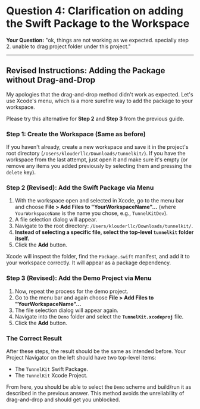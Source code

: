 
# Question 4: Clarification on adding the Swift Package to the Workspace

**Your Question:** "ok, things are not working as we expected. specially step 2. unable to drag project folder under this project."

---

## Revised Instructions: Adding the Package without Drag-and-Drop

My apologies that the drag-and-drop method didn't work as expected. Let's use Xcode's menu, which is a more surefire way to add the package to your workspace.

Please try this alternative for **Step 2** and **Step 3** from the previous guide.

### Step 1: Create the Workspace (Same as before)

If you haven't already, create a new workspace and save it in the project's root directory (`/Users/klouderllc/Downloads/tunnelkit/`). If you have the workspace from the last attempt, just open it and make sure it's empty (or remove any items you added previously by selecting them and pressing the `delete` key).

### Step 2 (Revised): Add the Swift Package via Menu

1.  With the workspace open and selected in Xcode, go to the menu bar and choose **File > Add Files to "YourWorkspaceName"...** (where `YourWorkspaceName` is the name you chose, e.g., `TunnelKitDev`).
2.  A file selection dialog will appear.
3.  Navigate to the root directory: `/Users/klouderllc/Downloads/tunnelkit/`.
4.  **Instead of selecting a specific file, select the top-level `tunnelkit` folder itself.**
5.  Click the **Add** button.

Xcode will inspect the folder, find the `Package.swift` manifest, and add it to your workspace correctly. It will appear as a package dependency.

### Step 3 (Revised): Add the Demo Project via Menu

1.  Now, repeat the process for the demo project.
2.  Go to the menu bar and again choose **File > Add Files to "YourWorkspaceName"...**
3.  The file selection dialog will appear again.
4.  Navigate into the `Demo` folder and select the **`TunnelKit.xcodeproj`** file.
5.  Click the **Add** button.

### The Correct Result

After these steps, the result should be the same as intended before. Your Project Navigator on the left should have two top-level items:

- The `TunnelKit` Swift Package.
- The `TunnelKit` Xcode Project.

From here, you should be able to select the `Demo` scheme and build/run it as described in the previous answer. This method avoids the unreliability of drag-and-drop and should get you unblocked.
